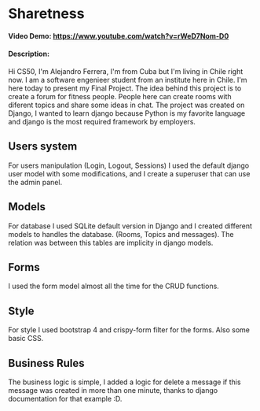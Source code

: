 # Sharetness
#### Video Demo: https://www.youtube.com/watch?v=rWeD7Nom-D0
#### Description:

Hi CS50, I'm Alejandro Ferrera, I'm from Cuba but I'm living in Chile right now. I am a software engenieer student from an institute here in Chile. I'm here today to present my Final Project. The idea behind this project is to create a forum for fitness people. People here can create rooms with diferent topics and share some ideas in chat. The project was created on Django, I wanted to learn django because Python is my favorite language and django is the most required framework by employers.

## Users system
For users manipulation (Login, Logout, Sessions) I used the default django user model with some modifications, and I create a superuser that can use the admin panel.

## Models
For database I used SQLite default version in Django and I created different models to handles the database. (Rooms, Topics and messages). The relation was between this tables are implicity in django models.

## Forms
I used the form model almost all the time for the CRUD functions.

## Style
For style I used bootstrap 4 and crispy-form filter for the forms. Also some basic CSS.

## Business Rules
The business logic is simple, I added a logic for delete a message if this message was created in more than one minute, thanks to django documentation for that example :D.
